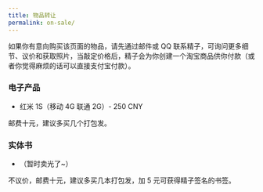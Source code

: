 ```yaml
---
title: 物品转让
permalink: on-sale/
---
```


如果你有意向购买该页面的物品，请先通过邮件或 QQ 联系精子，可询问更多细节、议价和获取照片，当敲定价格后，精子会为你创建一个淘宝商品供你付款（或者你觉得麻烦的话可以直接支付宝付款）。

### 电子产品

* 红米 1S（移动 4G 联通 2G）- 250 CNY

邮费十元，建议多买几个打包发。

### 实体书

* （暂时卖光了~）

不议价，邮费十元，建议多买几本打包发，加 5 元可获得精子签名的书签。

